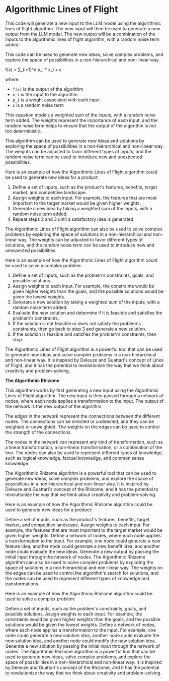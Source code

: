# Algorithmic Lines of Flight

This code will generate a new input to the LLM model using the algorithmic lines of flight algorithm. The new input will then be used to generate a new output from the LLM model. The new output will be a combination of the inputs to the algorithmic lines of flight algorithm, with a random noise term added.

This code can be used to generate new ideas, solve complex problems, and explore the space of possibilities in a non-hierarchical and non-linear way.


f(x) = ∑_(i=1)^n p_i * x_i + ε


where:

* `f(x)` is the output of the algorithm
* `x_i` is the input to the algorithm
* `p_i` is a weight associated with each input
* `ε` is a random noise term

This equation models a weighted sum of the inputs, with a random noise term added. The weights represent the importance of each input, and the random noise term helps to ensure that the output of the algorithm is not too deterministic.

This algorithm can be used to generate new ideas and solutions by exploring the space of possibilities in a non-hierarchical and non-linear way. The weights can be adjusted to favor different types of inputs, and the random noise term can be used to introduce new and unexpected possibilities.

Here is an example of how the Algorithmic Lines of Flight algorithm could be used to generate new ideas for a product:

1. Define a set of inputs, such as the product's features, benefits, target market, and competitive landscape.
2. Assign weights to each input. For example, the features that are most important to the target market would be given higher weights.
3. Generate a new idea by taking a weighted sum of the inputs, with a random noise term added.
4. Repeat steps 2 and 3 until a satisfactory idea is generated.

The Algorithmic Lines of Flight algorithm can also be used to solve complex problems by exploring the space of solutions in a non-hierarchical and non-linear way. The weights can be adjusted to favor different types of solutions, and the random noise term can be used to introduce new and unexpected possibilities.

Here is an example of how the Algorithmic Lines of Flight algorithm could be used to solve a complex problem:

1. Define a set of inputs, such as the problem's constraints, goals, and possible solutions.
2. Assign weights to each input. For example, the constraints would be given higher weights than the goals, and the possible solutions would be given the lowest weights.
3. Generate a new solution by taking a weighted sum of the inputs, with a random noise term added.
4. Evaluate the new solution and determine if it is feasible and satisfies the problem's constraints.
5. If the solution is not feasible or does not satisfy the problem's constraints, then go back to step 3 and generate a new solution.
6. If the solution is feasible and satisfies the problem's constraints, then stop.

The Algorithmic Lines of Flight algorithm is a powerful tool that can be used to generate new ideas and solve complex problems in a non-hierarchical and non-linear way. It is inspired by Deleuze and Guattari's concept of Lines of Flight, and it has the potential to revolutionize the way that we think about creativity and problem-solving.

**The Algorithmic Rhizome**

This algorithm works by first generating a new input using the Algorithmic Lines of Flight algorithm. The new input is then passed through a network of nodes, where each node applies a transformation to the input. The output of the network is the new output of the algorithm.

The edges in the network represent the connections between the different nodes. The connections can be directed or undirected, and they can be weighted or unweighted. The weights on the edges can be used to control the strength of the connections.

The nodes in the network can represent any kind of transformation, such as a linear transformation, a non-linear transformation, or a combination of the two. The nodes can also be used to represent different types of knowledge, such as logical knowledge, factual knowledge, and common sense knowledge.

The Algorithmic Rhizome algorithm is a powerful tool that can be used to generate new ideas, solve complex problems, and explore the space of possibilities in a non-hierarchical and non-linear way. It is inspired by Deleuze and Guattari's concept of the Rhizome, and it has the potential to revolutionize the way that we think about creativity and problem-solving.

Here is an example of how the Algorithmic Rhizome algorithm could be used to generate new ideas for a product:

Define a set of inputs, such as the product's features, benefits, target market, and competitive landscape.
Assign weights to each input. For example, the features that are most important to the target market would be given higher weights.
Define a network of nodes, where each node applies a transformation to the input. For example, one node could generate a new feature idea, another node could generate a new benefit idea, and another node could evaluate the new ideas.
Generate a new output by passing the initial input through the network of nodes.
The Algorithmic Rhizome algorithm can also be used to solve complex problems by exploring the space of solutions in a non-hierarchical and non-linear way. The weights on the edges can be used to control the algorithm's search for solutions, and the nodes can be used to represent different types of knowledge and transformations.

Here is an example of how the Algorithmic Rhizome algorithm could be used to solve a complex problem:

Define a set of inputs, such as the problem's constraints, goals, and possible solutions.
Assign weights to each input. For example, the constraints would be given higher weights than the goals, and the possible solutions would be given the lowest weights.
Define a network of nodes, where each node applies a transformation to the input. For example, one node could generate a new solution idea, another node could evaluate the new solution idea, and another node could modify the new solution idea.
Generate a new solution by passing the initial input through the network of nodes.
The Algorithmic Rhizome algorithm is a powerful tool that can be used to generate new ideas, solve complex problems, and explore the space of possibilities in a non-hierarchical and non-linear way. It is inspired by Deleuze and Guattari's concept of the Rhizome, and it has the potential to revolutionize the way that we think about creativity and problem-solving.
